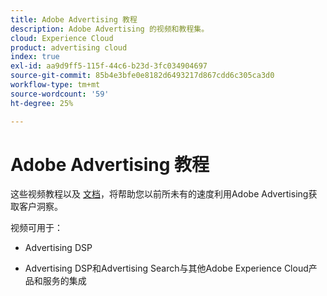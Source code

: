 ```yaml
---
title: Adobe Advertising 教程
description: Adobe Advertising 的视频和教程集。
cloud: Experience Cloud
product: advertising cloud
index: true
exl-id: aa9d9ff5-115f-44c6-b23d-3fc034904697
source-git-commit: 85b4e3bfe0e8182d6493217d867cdd6c305ca3d0
workflow-type: tm+mt
source-wordcount: '59'
ht-degree: 25%

---
```


# Adobe Advertising 教程

这些视频教程以及 [文档](https://experienceleague.adobe.com/docs/advertising-cloud.html)，将帮助您以前所未有的速度利用Adobe Advertising获取客户洞察。

视频可用于：

* Advertising DSP

* Advertising DSP和Advertising Search与其他Adobe Experience Cloud产品和服务的集成

<!--
See other -learn tutorials landing pages to get ideas for additional content
-->
